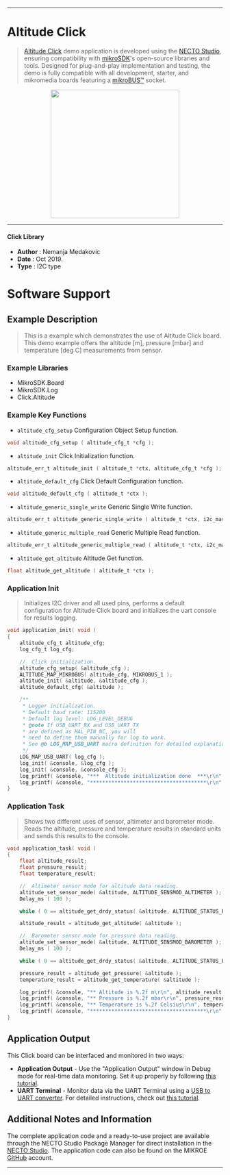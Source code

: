 
---
# Altitude Click

> [Altitude Click](https://www.mikroe.com/?pid_product=MIKROE-1489) demo application is developed using
the [NECTO Studio](https://www.mikroe.com/necto), ensuring compatibility with [mikroSDK](https://www.mikroe.com/mikrosdk)'s
open-source libraries and tools. Designed for plug-and-play implementation and testing, the demo is fully compatible with
all development, starter, and mikromedia boards featuring a [mikroBUS&trade;](https://www.mikroe.com/mikrobus) socket.

<p align="center">
  <img src="https://www.mikroe.com/?pid_product=MIKROE-1489&image=1" height=300px>
</p>

---

#### Click Library

- **Author**        : Nemanja Medakovic
- **Date**          : Oct 2019.
- **Type**          : I2C type

# Software Support

## Example Description

> This is a example which demonstrates the use of Altitude Click board.
> This demo example offers the altitude [m], pressure [mbar] and temperature
> [deg C] measurements from sensor.

### Example Libraries

- MikroSDK.Board
- MikroSDK.Log
- Click.Altitude

### Example Key Functions

- `altitude_cfg_setup` Configuration Object Setup function. 
```c
void altitude_cfg_setup ( altitude_cfg_t *cfg );
```
 
- `altitude_init` Click Initialization function. 
```c
altitude_err_t altitude_init ( altitude_t *ctx, altitude_cfg_t *cfg );
```

- `altitude_default_cfg` Click Default Configuration function. 
```c
void altitude_default_cfg ( altitude_t *ctx );
```

- `altitude_generic_single_write` Generic Single Write function. 
```c
altitude_err_t altitude_generic_single_write ( altitude_t *ctx, i2c_master_data_t reg_addr, i2c_master_data_t data_in );
```
 
- `altitude_generic_multiple_read` Generic Multiple Read function. 
```c
altitude_err_t altitude_generic_multiple_read ( altitude_t *ctx, i2c_master_data_t reg_addr, i2c_master_data_t *data_out, uint8_t n_data );
```

- `altitude_get_altitude` Altitude Get function. 
```c
float altitude_get_altitude ( altitude_t *ctx );
```

### Application Init

> Initializes I2C driver and all used pins, performs a default configuration
> for Altitude Click board and initializes the uart console for results
> logging.

```c
void application_init( void )
{
    altitude_cfg_t altitude_cfg;
    log_cfg_t log_cfg;

    //  Click initialization.
    altitude_cfg_setup( &altitude_cfg );
    ALTITUDE_MAP_MIKROBUS( altitude_cfg, MIKROBUS_1 );
    altitude_init( &altitude, &altitude_cfg );
    altitude_default_cfg( &altitude );

    /** 
     * Logger initialization.
     * Default baud rate: 115200
     * Default log level: LOG_LEVEL_DEBUG
     * @note If USB_UART_RX and USB_UART_TX 
     * are defined as HAL_PIN_NC, you will 
     * need to define them manually for log to work. 
     * See @b LOG_MAP_USB_UART macro definition for detailed explanation.
     */
    LOG_MAP_USB_UART( log_cfg );
    log_init( &console, &log_cfg );
    log_init( &console, &console_cfg );
    log_printf( &console, "***  Altitude initialization done  ***\r\n" );
    log_printf( &console, "**************************************\r\n" );
}
```

### Application Task

> Shows two different uses of sensor, altimeter and barometer mode.
> Reads the altitude, pressure and temperature results in standard units and
> sends this results to the console.

```c
void application_task( void )
{
    float altitude_result;
    float pressure_result;
    float temperature_result;

    //  Altimeter sensor mode for altitude data reading.
    altitude_set_sensor_mode( &altitude, ALTITUDE_SENSMOD_ALTIMETER );
    Delay_ms ( 100 );

    while ( 0 == altitude_get_drdy_status( &altitude, ALTITUDE_STATUS_FLAG_PDR ) );

    altitude_result = altitude_get_altitude( &altitude );

    //  Barometer sensor mode for pressure data reading.
    altitude_set_sensor_mode( &altitude, ALTITUDE_SENSMOD_BAROMETER );
    Delay_ms ( 100 );

    while ( 0 == altitude_get_drdy_status( &altitude, ALTITUDE_STATUS_FLAG_PDR ) );

    pressure_result = altitude_get_pressure( &altitude );
    temperature_result = altitude_get_temperature( &altitude );

    log_printf( &console, "** Altitude is %.2f m\r\n", altitude_result );
    log_printf( &console, "** Pressure is %.2f mbar\r\n", pressure_result );
    log_printf( &console, "** Temperature is %.2f Celsius\r\n", temperature_result );
    log_printf( &console, "**************************************\r\n" );
}
```

## Application Output

This Click board can be interfaced and monitored in two ways:
- **Application Output** - Use the "Application Output" window in Debug mode for real-time data monitoring.
Set it up properly by following [this tutorial](https://www.youtube.com/watch?v=ta5yyk1Woy4).
- **UART Terminal** - Monitor data via the UART Terminal using
a [USB to UART converter](https://www.mikroe.com/click/interface/usb?interface*=uart,uart). For detailed instructions,
check out [this tutorial](https://help.mikroe.com/necto/v2/Getting%20Started/Tools/UARTTerminalTool).

## Additional Notes and Information

The complete application code and a ready-to-use project are available through the NECTO Studio Package Manager for 
direct installation in the [NECTO Studio](https://www.mikroe.com/necto). The application code can also be found on
the MIKROE [GitHub](https://github.com/MikroElektronika/mikrosdk_click_v2) account.

---
